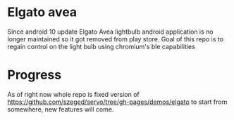 # Elgato avea
Since android 10 update Elgato Avea lightbulb android application is no longer maintained so it got removed from play store. Goal of this repo is to regain control on the light bulb using chromium's ble capabilities
# Progress
As of right now whole repo is fixed version of https://github.com/szeged/servo/tree/gh-pages/demos/elgato to start from somewhere, new features will come.
